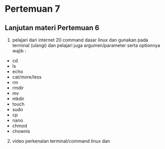 # Pertemuan 7

## Lanjutan materi Pertemuan 6

1. pelajari dari internet 20 command dasar linux dan gunakan pada terminal (ulangi) dan pelajari juga argumen/parameter serta optionnya
wajib :
- cd
- ls
- echo
- cat/more/less
- rm
- rmdir
- mv
- mkdir
- touch
- sudo
- cp
- nano
- chmod
- chownis

2. video perkenalan terminal/command linux dan


